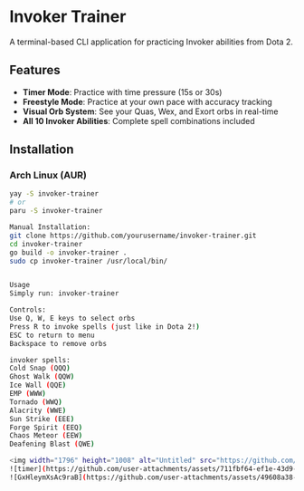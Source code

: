 # Invoker Trainer

A terminal-based CLI application for practicing Invoker abilities from Dota 2.

## Features

- **Timer Mode**: Practice with time pressure (15s or 30s)
- **Freestyle Mode**: Practice at your own pace with accuracy tracking
- **Visual Orb System**: See your Quas, Wex, and Exort orbs in real-time
- **All 10 Invoker Abilities**: Complete spell combinations included

## Installation

### Arch Linux (AUR)
```bash
yay -S invoker-trainer
# or
paru -S invoker-trainer

Manual Installation:
git clone https://github.com/yourusername/invoker-trainer.git
cd invoker-trainer
go build -o invoker-trainer .
sudo cp invoker-trainer /usr/local/bin/


Usage
Simply run: invoker-trainer

Controls:
Use Q, W, E keys to select orbs
Press R to invoke spells (just like in Dota 2!)
ESC to return to menu
Backspace to remove orbs

invoker spells:
Cold Snap (QQQ)
Ghost Walk (QQW)
Ice Wall (QQE)
EMP (WWW)
Tornado (WWQ)
Alacrity (WWE)
Sun Strike (EEE)
Forge Spirit (EEQ)
Chaos Meteor (EEW)
Deafening Blast (QWE)

<img width="1796" height="1008" alt="Untitled" src="https://github.com/user-attachments/assets/631dd46c-6962-484f-847c-08b3e6e71709" />
![timer](https://github.com/user-attachments/assets/711fbf64-ef1e-43d9-82e0-f4bf63eb0981)
![GxHleymXsAc9raB](https://github.com/user-attachments/assets/49608a38-a032-4dbb-928b-034151bac70d)

